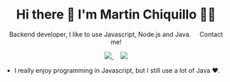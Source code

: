 <h1 align='center'>
  Hi there 👋 I'm Martin Chiquillo 🧙‍♂️
</h1>

<p align='center'>
  Backend developer, I like to use Javascript, Node.js and Java.
  &nbsp;
  &nbsp;    
  Contact me!  
</p>

<p align='center'>
  <a href="https://www.linkedin.com/in/martinchiquillocastro/">
    <img src="{https://img.shields.io/badge/LinkedIn-0077B5?style=for-the-badge&logo=linkedin&logoColor=white}">
  </a>
  &nbsp;
  &nbsp;
  <a href="https://twitter.com/itsccr_">
    <img src="https://img.shields.io/badge/Twitter-1DA1F2?style=for-the-badge&logo=twitter&logoColor=white">
  </a>
</p>

- I really enjoy programming in Javascript, but I still use a lot of Java ❤.

